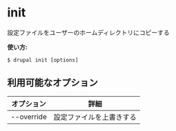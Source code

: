# init
設定ファイルをユーザーのホームディレクトリにコピーする

**使い方:**
```
$ drupal init [options]
```

## 利用可能なオプション
オプション | 詳細
-------|-------------
--override | 設定ファイルを上書きする
